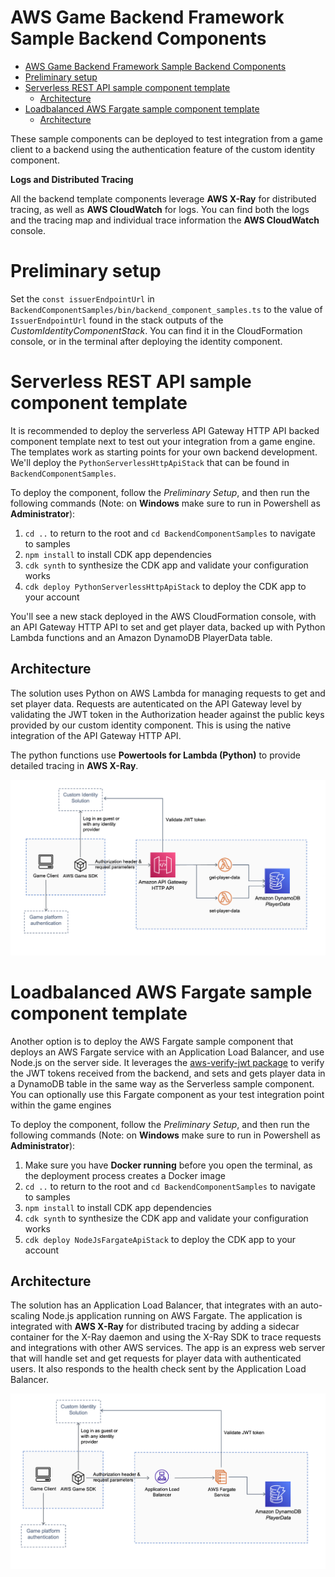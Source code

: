 # AWS Game Backend Framework Sample Backend Components

- [AWS Game Backend Framework Sample Backend Components](#aws-game-backend-framework-sample-backend-components)
- [Preliminary setup](#preliminary-setup)
- [Serverless REST API sample component template](#serverless-rest-api-sample-component-template)
  * [Architecture](#architecture)
- [Loadbalanced AWS Fargate sample component template](#loadbalanced-aws-fargate-sample-component-template)
  * [Architecture](#architecture-1)
  
These sample components can be deployed to test integration from a game client to a backend using the authentication feature of the custom identity component.

**Logs and Distributed Tracing**

All the backend template components leverage **AWS X-Ray** for distributed tracing, as well as **AWS CloudWatch** for logs. You can find both the logs and the tracing map and individual trace information the **AWS CloudWatch** console.

# Preliminary setup

Set the `const issuerEndpointUrl` in `BackendComponentSamples/bin/backend_component_samples.ts` to the value of `IssuerEndpointUrl` found in the stack outputs of the _CustomIdentityComponentStack_. You can find it in the CloudFormation console, or in the terminal after deploying the identity component.

# Serverless REST API sample component template

It is recommended to deploy the serverless API Gateway HTTP API backed component template next to test out your integration from a game engine. The templates work as starting points for your own backend development. We'll deploy the `PythonServerlessHttpApiStack` that can be found in `BackendComponentSamples`.

To deploy the component, follow the _Preliminary Setup_, and then run the following commands (Note: on **Windows** make sure to run in Powershell as **Administrator**):
1. `cd ..` to return to the root and `cd BackendComponentSamples` to navigate to samples
2. `npm install` to install CDK app dependencies
4. `cdk synth` to synthesize the CDK app and validate your configuration works
5. `cdk deploy PythonServerlessHttpApiStack` to deploy the CDK app to your account

You'll see a new stack deployed in the AWS CloudFormation console, with an API Gateway HTTP API to set and get player data, backed up with Python Lambda functions and an Amazon DynamoDB PlayerData table.

## Architecture

The solution uses Python on AWS Lambda for managing requests to get and set player data. Requests are autenticated on the API Gateway level by validating the JWT token in the Authorization header against the public keys provided by our custom identity component. This is using the native integration of the API Gateway HTTP API.

The python functions use **Powertools for Lambda (Python)** to provide detailed tracing in **AWS X-Ray**.

![High Level Reference Architecture](ApiGatewayPythonApiArchitecture.png)

# Loadbalanced AWS Fargate sample component template

Another option is to deploy the AWS Fargate sample component that deploys an AWS Fargate service with an Application Load Balancer, and use Node.js on the server side. It leverages the [aws-verify-jwt package](https://github.com/awslabs/aws-jwt-verify) to verify the JWT tokens received from the backend, and sets and gets player data in a DynamoDB table in the same way as the Serverless sample component. You can optionally use this Fargate component as your test integration point within the game engines

To deploy the component, follow the _Preliminary Setup_, and then run the following commands (Note: on **Windows** make sure to run in Powershell as **Administrator**):
1. Make sure you have __Docker running__ before you open the terminal, as the deployment process creates a Docker image
2. `cd ..` to return to the root and `cd BackendComponentSamples` to navigate to samples
3. `npm install` to install CDK app dependencies
4. `cdk synth` to synthesize the CDK app and validate your configuration works
5. `cdk deploy NodeJsFargateApiStack` to deploy the CDK app to your account

## Architecture

The solution has an Application Load Balancer, that integrates with an auto-scaling Node.js application running on AWS Fargate. The application is integrated with **AWS X-Ray** for distributed tracing by adding a sidecar container for the X-Ray daemon and using the X-Ray SDK to trace requests and integrations with other AWS services. The app is an express web server that will handle set and get requests for player data with authenticated users. It also responds to the health check sent by the Application Load Balancer.

![High Level Reference Architecture](FargateNodejsApiArchitecture.png)